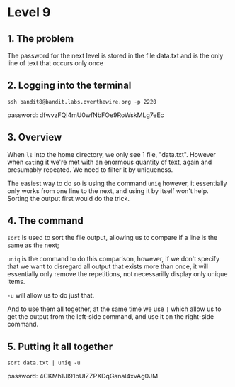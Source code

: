 # Level 9

## 1. The problem

The password for the next level is stored in the file data.txt and is the only line of text that occurs only once

## 2. Logging into the terminal

`ssh bandit8@bandit.labs.overthewire.org -p 2220`

password: dfwvzFQi4mU0wfNbFOe9RoWskMLg7eEc

## 3. Overview

When `ls` into the home directory, we only see 1 file, "data.txt". However when `cat`ing it we're met with an enormous quantity of text, again and presumably repeated. We need to filter it by uniqueness.

The easiest way to do so is using the command `uniq` however, it essentially only works from one line to the next, and using it by itself won't help.
Sorting the output first would do the trick.

## 4. The command

`sort` Is used to sort the file output, allowing us to compare if a line is the same as the next;

`uniq` is the command to do this comparison, however, if we don't specify that we want to disregard all output that exists more than once, it will essentially only remove the repetitions, not necessarilly display only unique items.

`-u` will allow us to do just that.

And to use them all together, at the same time we use `|` which allow us to get the output from the left-side command, and use it on the right-side command.

## 5. Putting it all together

`sort data.txt | uniq -u`

password: 4CKMh1JI91bUIZZPXDqGanal4xvAg0JM
